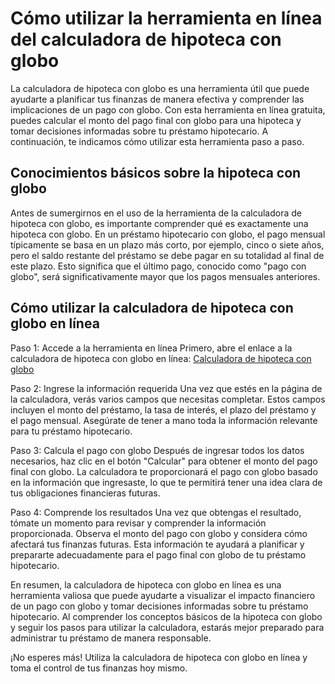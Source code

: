 Cómo utilizar la herramienta en línea del calculadora de hipoteca con globo
===========================================================================

La calculadora de hipoteca con globo es una herramienta útil que puede ayudarte a planificar tus finanzas de manera efectiva y comprender las implicaciones de un pago con globo. Con esta herramienta en línea gratuita, puedes calcular el monto del pago final con globo para una hipoteca y tomar decisiones informadas sobre tu préstamo hipotecario. A continuación, te indicamos cómo utilizar esta herramienta paso a paso.

Conocimientos básicos sobre la hipoteca con globo
-------------------------------------------------

Antes de sumergirnos en el uso de la herramienta de la calculadora de hipoteca con globo, es importante comprender qué es exactamente una hipoteca con globo. En un préstamo hipotecario con globo, el pago mensual típicamente se basa en un plazo más corto, por ejemplo, cinco o siete años, pero el saldo restante del préstamo se debe pagar en su totalidad al final de este plazo. Esto significa que el último pago, conocido como "pago con globo", será significativamente mayor que los pagos mensuales anteriores.

Cómo utilizar la calculadora de hipoteca con globo en línea
-----------------------------------------------------------

Paso 1: Accede a la herramienta en línea Primero, abre el enlace a la calculadora de hipoteca con globo en línea: [Calculadora de hipoteca con globo](https://www.onlinecalculatorsfree.com/es/financial/balloon-mortgage-calculator.html)

Paso 2: Ingrese la información requerida Una vez que estés en la página de la calculadora, verás varios campos que necesitas completar. Estos campos incluyen el monto del préstamo, la tasa de interés, el plazo del préstamo y el pago mensual. Asegúrate de tener a mano toda la información relevante para tu préstamo hipotecario.

Paso 3: Calcula el pago con globo Después de ingresar todos los datos necesarios, haz clic en el botón "Calcular" para obtener el monto del pago final con globo. La calculadora te proporcionará el pago con globo basado en la información que ingresaste, lo que te permitirá tener una idea clara de tus obligaciones financieras futuras.

Paso 4: Comprende los resultados Una vez que obtengas el resultado, tómate un momento para revisar y comprender la información proporcionada. Observa el monto del pago con globo y considera cómo afectará tus finanzas futuras. Esta información te ayudará a planificar y prepararte adecuadamente para el pago final con globo de tu préstamo hipotecario.

En resumen, la calculadora de hipoteca con globo en línea es una herramienta valiosa que puede ayudarte a visualizar el impacto financiero de un pago con globo y tomar decisiones informadas sobre tu préstamo hipotecario. Al comprender los conceptos básicos de la hipoteca con globo y seguir los pasos para utilizar la calculadora, estarás mejor preparado para administrar tu préstamo de manera responsable.

¡No esperes más! Utiliza la calculadora de hipoteca con globo en línea y toma el control de tus finanzas hoy mismo.